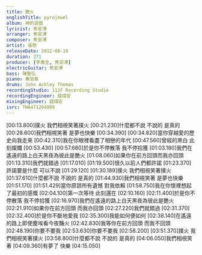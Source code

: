 ```yaml
---
title: 艷火
englishTitle: pyrojewel
album: 神的遊戲
lyricist: 焦安溥
arranger: 焦安溥
composer: 焦安溥
artist: 張懸
releaseDate: 2012-08-10
duration: 271
producer: [李壽全, 焦安溥]
electricGuitar: 焦安溥
bass: 陳聖弘
piano: 秦旭章
drums: John Ashley Thomas
recordingStudio: 112F Recording Studio
recordingEngineer: 錢煒安
mixingEngineer: 錢煒安
isrc: TWA471204009
---
```

[00:13.800]撲火 我們相視笑著撲火
[00:21.230]什麼都不說 不說的 是真的
[00:28.600]我們相視笑著 是夢也快樂
[00:34.390]
[00:34.820]當你穿越愛的歷史向我走來
[00:42.310]我在你眼裡看盡了相戀的年代
[00:47.560]曾經的黑白 此刻燦爛
[00:53.430]
[00:57.680]於是你不停散落 我不停拾獲
[01:03.180]我們在遙遠的路上白天黑夜為彼此是艷火
[01:08.060]如果你在前方回頭而我亦回頭
[01:13.310]我們就錯過
[01:17.010]
[01:19.500]很久以前人們都許諾
[01:23.370]許諾要是什麼 可以不說
[01:29.120]
[01:30.189]撲火 我們相視笑著撲火
[01:37.610]什麼都不說 不說的 是真的
[01:44.930]我們相視笑著 是夢也快樂
[01:51.170]
[01:51.429]當你原諒所有遺憾 對我依賴
[01:58.750]我在你懷裡想起了最初的感慨
[02:04.100]第一次等待 此刻還在
[02:10.160]
[02:11.400]於是你不停散落 我不停拾獲
[02:16.970]我們在遙遠的路上白天黑夜為彼此是艷火
[02:21.910]如果你在前方回頭 而我亦回頭
[02:27.220]我們就錯過
[02:31.370]
[02:32.400]於是你不斷地愛我
[02:35.300]我能如何便如何
[02:38.140]在遙遠的路上即使塵埃看今夜豔火
[02:42.830]我等你在前方回頭 而我不回頭
[02:48.190]你要不要我
[02:53.630]你要不要我
[02:58.200]
[03:51.370]撲火 我們相視笑著撲火
[03:58.800]什麼都不說 不說的 是真的
[04:06.050]我們相視笑著
[04:09.360]有夢了 快樂
[04:15.050]